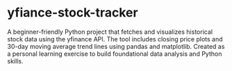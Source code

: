 # yfiance-stock-tracker
A beginner-friendly Python project that fetches and visualizes historical stock data using the yfinance API. The tool includes closing price plots and 30-day moving average trend lines using pandas and matplotlib. Created as a personal learning exercise to build foundational data analysis and Python skills.
